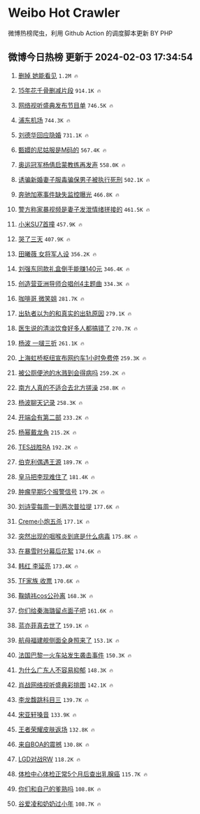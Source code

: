 # Weibo Hot Crawler 



微博热榜爬虫，利用 Github Action 的调度脚本更新 BY PHP 


## 微博今日热榜 更新于 2024-02-03 17:34:54 
1. [删掉 她能看见](https://s.weibo.com/weibo?q=%E5%88%A0%E6%8E%89%20%E5%A5%B9%E8%83%BD%E7%9C%8B%E8%A7%81&t=31&band_rank=1&Refer=top) `1.2M 🔥` 

1. [15年花千骨删减片段](https://s.weibo.com/weibo?q=15%E5%B9%B4%E8%8A%B1%E5%8D%83%E9%AA%A8%E5%88%A0%E5%87%8F%E7%89%87%E6%AE%B5&t=31&band_rank=2&Refer=top) `914.1K 🔥` 

1. [网络视听盛典发布节目单](https://s.weibo.com/weibo?q=%23%E7%BD%91%E7%BB%9C%E8%A7%86%E5%90%AC%E7%9B%9B%E5%85%B8%E5%8F%91%E5%B8%83%E8%8A%82%E7%9B%AE%E5%8D%95%23&t=31&band_rank=3&Refer=top) `746.5K 🔥` 

1. [浦东机场](https://s.weibo.com/weibo?q=%E6%B5%A6%E4%B8%9C%E6%9C%BA%E5%9C%BA&t=31&band_rank=4&Refer=top) `744.3K 🔥` 

1. [刘德华回应隐婚](https://s.weibo.com/weibo?q=%23%E5%88%98%E5%BE%B7%E5%8D%8E%E5%9B%9E%E5%BA%94%E9%9A%90%E5%A9%9A%23&t=31&band_rank=5&Refer=top) `731.1K 🔥` 

1. [甄嬛的尼姑服是M码的](https://s.weibo.com/weibo?q=%E7%94%84%E5%AC%9B%E7%9A%84%E5%B0%BC%E5%A7%91%E6%9C%8D%E6%98%AFM%E7%A0%81%E7%9A%84&t=31&band_rank=6&Refer=top) `567.4K 🔥` 

1. [奥运冠军杨倩启蒙教练再发声](https://s.weibo.com/weibo?q=%23%E5%A5%A5%E8%BF%90%E5%86%A0%E5%86%9B%E6%9D%A8%E5%80%A9%E5%90%AF%E8%92%99%E6%95%99%E7%BB%83%E5%86%8D%E5%8F%91%E5%A3%B0%23&t=31&band_rank=7&Refer=top) `558.0K 🔥` 

1. [诱骗新婚妻子服毒骗保男子被执行死刑](https://s.weibo.com/weibo?q=%23%E8%AF%B1%E9%AA%97%E6%96%B0%E5%A9%9A%E5%A6%BB%E5%AD%90%E6%9C%8D%E6%AF%92%E9%AA%97%E4%BF%9D%E7%94%B7%E5%AD%90%E8%A2%AB%E6%89%A7%E8%A1%8C%E6%AD%BB%E5%88%91%23&t=31&band_rank=8&Refer=top) `502.1K 🔥` 

1. [奔驰加塞事件缺失监控曝光](https://s.weibo.com/weibo?q=%23%E5%A5%94%E9%A9%B0%E5%8A%A0%E5%A1%9E%E4%BA%8B%E4%BB%B6%E7%BC%BA%E5%A4%B1%E7%9B%91%E6%8E%A7%E6%9B%9D%E5%85%89%23&t=31&band_rank=9&Refer=top) `466.8K 🔥` 

1. [警方称家暴视频是妻子发泄情绪拼接的](https://s.weibo.com/weibo?q=%23%E8%AD%A6%E6%96%B9%E7%A7%B0%E5%AE%B6%E6%9A%B4%E8%A7%86%E9%A2%91%E6%98%AF%E5%A6%BB%E5%AD%90%E5%8F%91%E6%B3%84%E6%83%85%E7%BB%AA%E6%8B%BC%E6%8E%A5%E7%9A%84%23&t=31&band_rank=10&Refer=top) `461.5K 🔥` 

1. [小米SU7首撞](https://s.weibo.com/weibo?q=%23%E5%B0%8F%E7%B1%B3SU7%E9%A6%96%E6%92%9E%23&t=31&band_rank=11&Refer=top) `457.9K 🔥` 

1. [哭了三天](https://s.weibo.com/weibo?q=%E5%93%AD%E4%BA%86%E4%B8%89%E5%A4%A9&t=31&band_rank=12&Refer=top) `407.9K 🔥` 

1. [田曦薇 女将军人设](https://s.weibo.com/weibo?q=%E7%94%B0%E6%9B%A6%E8%96%87%20%E5%A5%B3%E5%B0%86%E5%86%9B%E4%BA%BA%E8%AE%BE&t=31&band_rank=13&Refer=top) `356.2K 🔥` 

1. [刘强东同款礼盒倒手能赚140元](https://s.weibo.com/weibo?q=%23%E5%88%98%E5%BC%BA%E4%B8%9C%E5%90%8C%E6%AC%BE%E7%A4%BC%E7%9B%92%E5%80%92%E6%89%8B%E8%83%BD%E8%B5%9A140%E5%85%83%23&t=31&band_rank=14&Refer=top) `346.4K 🔥` 

1. [创造营亚洲导师合唱创4主题曲](https://s.weibo.com/weibo?q=%23%E5%88%9B%E9%80%A0%E8%90%A5%E4%BA%9A%E6%B4%B2%E5%AF%BC%E5%B8%88%E5%90%88%E5%94%B1%E5%88%9B4%E4%B8%BB%E9%A2%98%E6%9B%B2%23&t=31&band_rank=15&Refer=top) `334.3K 🔥` 

1. [咖啡哥 微笑姐](https://s.weibo.com/weibo?q=%E5%92%96%E5%95%A1%E5%93%A5%20%E5%BE%AE%E7%AC%91%E5%A7%90&t=31&band_rank=16&Refer=top) `281.7K 🔥` 

1. [出轨者以为的和真实的出轨原因](https://s.weibo.com/weibo?q=%E5%87%BA%E8%BD%A8%E8%80%85%E4%BB%A5%E4%B8%BA%E7%9A%84%E5%92%8C%E7%9C%9F%E5%AE%9E%E7%9A%84%E5%87%BA%E8%BD%A8%E5%8E%9F%E5%9B%A0&t=31&band_rank=17&Refer=top) `279.1K 🔥` 

1. [医生说的清淡饮食好多人都搞错了](https://s.weibo.com/weibo?q=%23%E5%8C%BB%E7%94%9F%E8%AF%B4%E7%9A%84%E6%B8%85%E6%B7%A1%E9%A5%AE%E9%A3%9F%E5%A5%BD%E5%A4%9A%E4%BA%BA%E9%83%BD%E6%90%9E%E9%94%99%E4%BA%86%23&t=31&band_rank=18&Refer=top) `270.7K 🔥` 

1. [杨波 一啵三折](https://s.weibo.com/weibo?q=%E6%9D%A8%E6%B3%A2%20%E4%B8%80%E5%95%B5%E4%B8%89%E6%8A%98&t=31&band_rank=19&Refer=top) `261.1K 🔥` 

1. [上海虹桥枢纽宣布网约车1小时免费停](https://s.weibo.com/weibo?q=%23%E4%B8%8A%E6%B5%B7%E8%99%B9%E6%A1%A5%E6%9E%A2%E7%BA%BD%E5%AE%A3%E5%B8%83%E7%BD%91%E7%BA%A6%E8%BD%A61%E5%B0%8F%E6%97%B6%E5%85%8D%E8%B4%B9%E5%81%9C%23&t=31&band_rank=20&Refer=top) `259.3K 🔥` 

1. [被公厕便池的水溅到会得病吗](https://s.weibo.com/weibo?q=%23%E8%A2%AB%E5%85%AC%E5%8E%95%E4%BE%BF%E6%B1%A0%E7%9A%84%E6%B0%B4%E6%BA%85%E5%88%B0%E4%BC%9A%E5%BE%97%E7%97%85%E5%90%97%23&t=31&band_rank=21&Refer=top) `259.2K 🔥` 

1. [南方人真的不适合去北方搓澡](https://s.weibo.com/weibo?q=%E5%8D%97%E6%96%B9%E4%BA%BA%E7%9C%9F%E7%9A%84%E4%B8%8D%E9%80%82%E5%90%88%E5%8E%BB%E5%8C%97%E6%96%B9%E6%90%93%E6%BE%A1&t=31&band_rank=22&Refer=top) `258.8K 🔥` 

1. [杨波聊天记录](https://s.weibo.com/weibo?q=%E6%9D%A8%E6%B3%A2%E8%81%8A%E5%A4%A9%E8%AE%B0%E5%BD%95&t=31&band_rank=23&Refer=top) `258.3K 🔥` 

1. [开端会有第二部](https://s.weibo.com/weibo?q=%23%E5%BC%80%E7%AB%AF%E4%BC%9A%E6%9C%89%E7%AC%AC%E4%BA%8C%E9%83%A8%23&t=31&band_rank=24&Refer=top) `233.2K 🔥` 

1. [杨幂戴龙角](https://s.weibo.com/weibo?q=%23%E6%9D%A8%E5%B9%82%E6%88%B4%E9%BE%99%E8%A7%92%23&t=31&band_rank=25&Refer=top) `215.2K 🔥` 

1. [TES战胜RA](https://s.weibo.com/weibo?q=TES%E6%88%98%E8%83%9CRA&t=31&band_rank=26&Refer=top) `192.2K 🔥` 

1. [伯克利偶遇王源](https://s.weibo.com/weibo?q=%E4%BC%AF%E5%85%8B%E5%88%A9%E5%81%B6%E9%81%87%E7%8E%8B%E6%BA%90&t=31&band_rank=27&Refer=top) `189.7K 🔥` 

1. [皇马把李现难住了](https://s.weibo.com/weibo?q=%23%E7%9A%87%E9%A9%AC%E6%8A%8A%E6%9D%8E%E7%8E%B0%E9%9A%BE%E4%BD%8F%E4%BA%86%23&t=31&band_rank=28&Refer=top) `181.4K 🔥` 

1. [肿瘤早期5个报警信号](https://s.weibo.com/weibo?q=%23%E8%82%BF%E7%98%A4%E6%97%A9%E6%9C%9F5%E4%B8%AA%E6%8A%A5%E8%AD%A6%E4%BF%A1%E5%8F%B7%23&t=31&band_rank=29&Refer=top) `179.2K 🔥` 

1. [刘诗雯每周一到两次普拉提](https://s.weibo.com/weibo?q=%E5%88%98%E8%AF%97%E9%9B%AF%E6%AF%8F%E5%91%A8%E4%B8%80%E5%88%B0%E4%B8%A4%E6%AC%A1%E6%99%AE%E6%8B%89%E6%8F%90&t=31&band_rank=30&Refer=top) `177.6K 🔥` 

1. [Creme小炮五杀](https://s.weibo.com/weibo?q=%23Creme%E5%B0%8F%E7%82%AE%E4%BA%94%E6%9D%80%23&t=31&band_rank=31&Refer=top) `177.1K 🔥` 

1. [突然出现的咽喉炎到底是什么病毒](https://s.weibo.com/weibo?q=%23%E7%AA%81%E7%84%B6%E5%87%BA%E7%8E%B0%E7%9A%84%E5%92%BD%E5%96%89%E7%82%8E%E5%88%B0%E5%BA%95%E6%98%AF%E4%BB%80%E4%B9%88%E7%97%85%E6%AF%92%23&t=31&band_rank=32&Refer=top) `175.8K 🔥` 

1. [在暴雪时分幕后花絮](https://s.weibo.com/weibo?q=%E5%9C%A8%E6%9A%B4%E9%9B%AA%E6%97%B6%E5%88%86%E5%B9%95%E5%90%8E%E8%8A%B1%E7%B5%AE&t=31&band_rank=33&Refer=top) `174.6K 🔥` 

1. [韩红 李延亮](https://s.weibo.com/weibo?q=%E9%9F%A9%E7%BA%A2%20%E6%9D%8E%E5%BB%B6%E4%BA%AE&t=31&band_rank=34&Refer=top) `173.4K 🔥` 

1. [TF家族 收票](https://s.weibo.com/weibo?q=TF%E5%AE%B6%E6%97%8F%20%E6%94%B6%E7%A5%A8&t=31&band_rank=35&Refer=top) `170.6K 🔥` 

1. [鞠婧祎cos公孙离](https://s.weibo.com/weibo?q=%23%E9%9E%A0%E5%A9%A7%E7%A5%8Ecos%E5%85%AC%E5%AD%99%E7%A6%BB%23&t=31&band_rank=36&Refer=top) `168.3K 🔥` 

1. [你们给秦海璐留点面子吧](https://s.weibo.com/weibo?q=%E4%BD%A0%E4%BB%AC%E7%BB%99%E7%A7%A6%E6%B5%B7%E7%92%90%E7%95%99%E7%82%B9%E9%9D%A2%E5%AD%90%E5%90%A7&t=31&band_rank=37&Refer=top) `161.6K 🔥` 

1. [蓝亦菲真去世了](https://s.weibo.com/weibo?q=%23%E8%93%9D%E4%BA%A6%E8%8F%B2%E7%9C%9F%E5%8E%BB%E4%B8%96%E4%BA%86%23&t=31&band_rank=38&Refer=top) `159.1K 🔥` 

1. [航母福建舰侧面全身照来了](https://s.weibo.com/weibo?q=%23%E8%88%AA%E6%AF%8D%E7%A6%8F%E5%BB%BA%E8%88%B0%E4%BE%A7%E9%9D%A2%E5%85%A8%E8%BA%AB%E7%85%A7%E6%9D%A5%E4%BA%86%23&t=31&band_rank=39&Refer=top) `153.1K 🔥` 

1. [法国巴黎一火车站发生袭击事件](https://s.weibo.com/weibo?q=%23%E6%B3%95%E5%9B%BD%E5%B7%B4%E9%BB%8E%E4%B8%80%E7%81%AB%E8%BD%A6%E7%AB%99%E5%8F%91%E7%94%9F%E8%A2%AD%E5%87%BB%E4%BA%8B%E4%BB%B6%23&t=31&band_rank=40&Refer=top) `150.3K 🔥` 

1. [为什么广东人不容易抑郁](https://s.weibo.com/weibo?q=%23%E4%B8%BA%E4%BB%80%E4%B9%88%E5%B9%BF%E4%B8%9C%E4%BA%BA%E4%B8%8D%E5%AE%B9%E6%98%93%E6%8A%91%E9%83%81%23&t=31&band_rank=41&Refer=top) `148.3K 🔥` 

1. [肖战网络视听盛典彩排图](https://s.weibo.com/weibo?q=%23%E8%82%96%E6%88%98%E7%BD%91%E7%BB%9C%E8%A7%86%E5%90%AC%E7%9B%9B%E5%85%B8%E5%BD%A9%E6%8E%92%E5%9B%BE%23&t=31&band_rank=42&Refer=top) `142.1K 🔥` 

1. [李龙馥跳科目三](https://s.weibo.com/weibo?q=%23%E6%9D%8E%E9%BE%99%E9%A6%A5%E8%B7%B3%E7%A7%91%E7%9B%AE%E4%B8%89%23&t=31&band_rank=43&Refer=top) `139.7K 🔥` 

1. [宋亚轩嗓音](https://s.weibo.com/weibo?q=%E5%AE%8B%E4%BA%9A%E8%BD%A9%E5%97%93%E9%9F%B3&t=31&band_rank=44&Refer=top) `133.9K 🔥` 

1. [王者荣耀皮肤返场](https://s.weibo.com/weibo?q=%E7%8E%8B%E8%80%85%E8%8D%A3%E8%80%80%E7%9A%AE%E8%82%A4%E8%BF%94%E5%9C%BA&t=31&band_rank=45&Refer=top) `132.8K 🔥` 

1. [来自BOA的震撼](https://s.weibo.com/weibo?q=%23%E6%9D%A5%E8%87%AABOA%E7%9A%84%E9%9C%87%E6%92%BC%23&t=31&band_rank=46&Refer=top) `130.8K 🔥` 

1. [LGD对战RW](https://s.weibo.com/weibo?q=%23LGD%E5%AF%B9%E6%88%98RW%23&t=31&band_rank=47&Refer=top) `118.2K 🔥` 

1. [体检中心体检正常5个月后查出乳腺癌](https://s.weibo.com/weibo?q=%23%E4%BD%93%E6%A3%80%E4%B8%AD%E5%BF%83%E4%BD%93%E6%A3%80%E6%AD%A3%E5%B8%B85%E4%B8%AA%E6%9C%88%E5%90%8E%E6%9F%A5%E5%87%BA%E4%B9%B3%E8%85%BA%E7%99%8C%23&t=31&band_rank=48&Refer=top) `115.7K 🔥` 

1. [你们和自己的爹熟吗](https://s.weibo.com/weibo?q=%23%E4%BD%A0%E4%BB%AC%E5%92%8C%E8%87%AA%E5%B7%B1%E7%9A%84%E7%88%B9%E7%86%9F%E5%90%97%23&t=31&band_rank=49&Refer=top) `108.8K 🔥` 

1. [谷爱凌和奶奶过小年](https://s.weibo.com/weibo?q=%23%E8%B0%B7%E7%88%B1%E5%87%8C%E5%92%8C%E5%A5%B6%E5%A5%B6%E8%BF%87%E5%B0%8F%E5%B9%B4%23&t=31&band_rank=50&Refer=top) `108.7K 🔥` 

